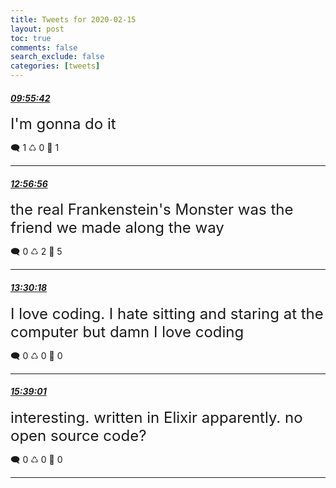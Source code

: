 ```yaml
---
title: Tweets for 2020-02-15
layout: post
toc: true
comments: false
search_exclude: false
categories: [tweets]
---
```



#### <a href = "https://twitter.com/deepfates/status/1228724576508473347">*09:55:42*</a>

<font size="5">I'm gonna do it</font>



🗨️ 1 ♺ 0 🤍  1   

---
    
#### <a href = "https://twitter.com/deepfates/status/1228770186351628293">*12:56:56*</a>

<font size="5">the real Frankenstein's Monster was the friend we made along the way</font>



🗨️ 0 ♺ 2 🤍  5   

---
    
#### <a href = "https://twitter.com/deepfates/status/1228778582853292032">*13:30:18*</a>

<font size="5">I love coding. I hate sitting and staring at the computer but damn I love coding</font>



🗨️ 0 ♺ 0 🤍  0   

---
    
#### <a href = "https://twitter.com/deepfates/status/1228810974334816257">*15:39:01*</a>

<font size="5">interesting. written in Elixir apparently. no open source code?</font>



🗨️ 0 ♺ 0 🤍  0   

---
    
            

